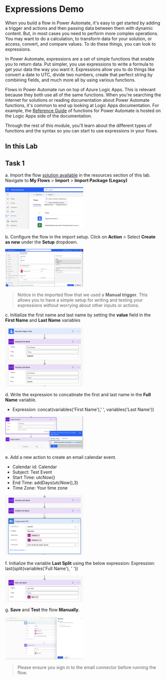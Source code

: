 # Expressions Demo

When you build a flow in Power Automate, it's easy to get started by adding a trigger and actions and then passing data between them with dynamic content. But, in most cases you need to perform more complex operations. You may want to do a calculation, to transform data for your solution, or access, convert, and compare values. To do these things, you can look to expressions.

In Power Automate, expressions are a set of simple functions that enable you to return data. Put simpler, you use expressions to write a formula to get your data the way you want it. Expressions allow you to do things like convert a date to UTC, divide two numbers, create that perfect string by combining fields, and much more all by using various functions.

Flows in Power Automate run on top of Azure Logic Apps. This is relevant because they both use all of the same functions. When you're searching the internet for solutions or reading documentation about Power Automate functions, it's common to end up looking at Logic Apps documentation. For example, the [Reference Guide](https://learn.microsoft.com/en-us/azure/logic-apps/workflow-definition-language-functions-reference/) of functions for Power Automate is hosted on the Logic Apps side of the documentation.

Through the rest of this module, you'll learn about the different types of functions and the syntax so you can start to use expressions in your flows.

## In this Lab


## Task 1

a. Import the flow [solution available](https://edumscloud-my.sharepoint.com/:u:/g/personal/siddharthdwn_edumscloud_onmicrosoft_com/EZOAz_W-Y2BBmOEZKi4ouK8BPbt0qeVG4FXFzP5Ktvbu-w?e=LRvt2B) in the resources section of this lab. Navigate to __My Flows__ > __Import__ > __Import Package (Legacy)__


<img src="images/image-1.png" alt="image" width="50%" height="50%">


b. Configure the flow in the import setup. Click on __Action__ > Select __Create as new__ under the __Setup__ dropdown.


<img src="images/image.png" alt="image" width="50%" height="50%">



> Notice in the imported flow that we used a __Manual trigger__. This allows you to have a simple setup for writing and testing your expressions without worrying about other inputs or actions.

c. Initialize the first name and last name by setting the __value__ field in the __First Name__ and __Last Name__ variables


<img src="images/image-2.png" alt="image" width="50%" height="50%">


d. Write the expression to concatinate the first and last name in the __Full Name__ variable.
* Expression: concat(variables('First Name'),' ', variables('Last Name'))

<img src="images/image-3.png" alt="image" width="50%" height="50%">


e. Add a new action to create an email calendar event.
- Calendar id: Calendar
- Subject: Test Event
- Start Time: utcNow()
- End Time: addDays(utcNow(),3)
- Time Zone: Your time zone


<img src="images/image-4.png" alt="image" width="50%" height="50%">


f. Initialize the variable __Last Split__ using the below expression:
Expression: last(split(variables('Full Name'), ' '))


<img src="images/image-5.png" alt="image" width="50%" height="50%">


g. __Save__ and __Test__ the flow __Manually__.


<img src="images/image-6.png" alt="image" width="50%" height="50%">


> Please ensure you sign in to the email connector before running the flow.
